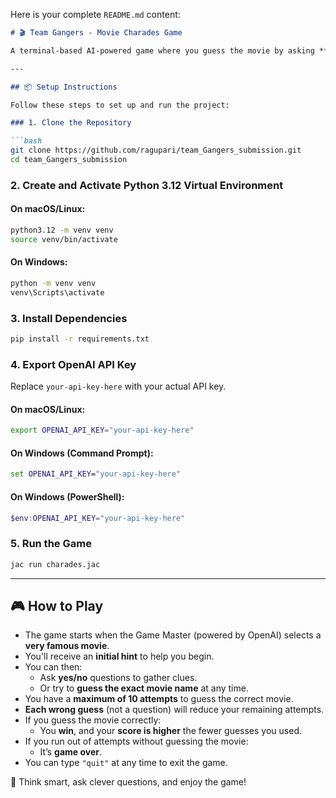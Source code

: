 Here is your complete `README.md` content:

```markdown
# 🎬 Team Gangers - Movie Charades Game

A terminal-based AI-powered game where you guess the movie by asking **yes/no** questions. Powered by Jac Language and OpenAI.

---

## 📦 Setup Instructions

Follow these steps to set up and run the project:

### 1. Clone the Repository

```bash
git clone https://github.com/ragupari/team_Gangers_submission.git
cd team_Gangers_submission
```

### 2. Create and Activate Python 3.12 Virtual Environment

#### On macOS/Linux:
```bash
python3.12 -m venv venv
source venv/bin/activate
```

#### On Windows:
```cmd
python -m venv venv
venv\Scripts\activate
```

### 3. Install Dependencies

```bash
pip install -r requirements.txt
```

### 4. Export OpenAI API Key

Replace `your-api-key-here` with your actual API key.

#### On macOS/Linux:
```bash
export OPENAI_API_KEY="your-api-key-here"
```

#### On Windows (Command Prompt):
```cmd
set OPENAI_API_KEY="your-api-key-here"
```

#### On Windows (PowerShell):
```powershell
$env:OPENAI_API_KEY="your-api-key-here"
```

### 5. Run the Game

```bash
jac run charades.jac
```

---

## 🎮 How to Play

- The game starts when the Game Master (powered by OpenAI) selects a **very famous movie**.
- You'll receive an **initial hint** to help you begin.
- You can then:
  - Ask **yes/no** questions to gather clues.
  - Or try to **guess the exact movie name** at any time.
- You have a **maximum of 10 attempts** to guess the correct movie.
- **Each wrong guess** (not a question) will reduce your remaining attempts.
- If you guess the movie correctly:
  - You **win**, and your **score is higher** the fewer guesses you used.
- If you run out of attempts without guessing the movie:
  - It’s **game over**.
- You can type `"quit"` at any time to exit the game.

🧠 Think smart, ask clever questions, and enjoy the game!

```